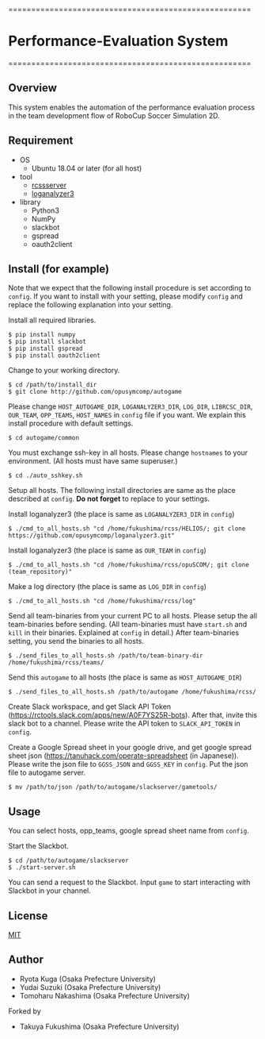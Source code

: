 =====================================================

#  __Performance-Evaluation System__

=====================================================

## Overview
This system enables the automation of the performance evaluation process in the team development flow of RoboCup Soccer Simulation 2D.

## Requirement
- OS
  - Ubuntu 18.04 or later (for all host)
- tool
  - [rcssserver](https://github.com/rcsoccersim/rcssserver)
  - [loganalyzer3](https://github.com/opusymcomp/loganalyzer3)
- library
  - Python3
  - NumPy
  - slackbot
  - gspread
  - oauth2client

## Install (for example)
Note that we expect that the following install procedure is set according to `config`.
If you want to install with your setting, please modify `config` and replace the following explanation into your setting.


Install all required libraries.
```
$ pip install numpy
$ pip install slackbot
$ pip install gspread
$ pip install oauth2client
```

Change to your working directory.

```
$ cd /path/to/install_dir
$ git clone http://github.com/opusymcomp/autogame
```

Please change `HOST_AUTOGAME_DIR`, `LOGANALYZER3_DIR`, `LOG_DIR`, `LIBRCSC_DIR`, `OUR_TEAM`, `OPP_TEAMS`, `HOST_NAMES` in `config` file if you want.
We explain this install procedure with default settings.

```
$ cd autogame/common
```

You must exchange ssh-key in all hosts.
Please change `hostnames` to your environment.
(All hosts must have same superuser.)

```
$ cd ./auto_sshkey.sh
```

Setup all hosts.
The following install directories are same as the place described at `config`.
__Do not forget__ to replace to your settings.

Install loganalyzer3 (the place is same as `LOGANALYZER3_DIR` in `config`)
```
$ ./cmd_to_all_hosts.sh "cd /home/fukushima/rcss/HELIOS/; git clone https://github.com/opusymcomp/loganalyzer3.git"
```
Install loganalyzer3 (the place is same as `OUR_TEAM` in `config`)
```
$ ./cmd_to_all_hosts.sh "cd /home/fukushima/rcss/opuSCOM/; git clone (team_repository)"
```
Make a log directory (the place is same as `LOG_DIR` in `config`)
```
$ ./cmd_to_all_hosts.sh "cd /home/fukushima/rcss/log"
```
Send all team-binaries from your current PC to all hosts.
Please setup the all team-binaries before sending.
(All team-binaries must have `start.sh` and `kill` in their binaries. Explained at `config` in detail.)
After team-binaries setting, you send the binaries to all hosts.
```
$ ./send_files_to_all_hosts.sh /path/to/team-binary-dir /home/fukushima/rcss/teams/
```

Send this `autogame` to all hosts (the place is same as `HOST_AUTOGAME_DIR`)
```
$ ./send_files_to_all_hosts.sh /path/to/autogame /home/fukushima/rcss/
```

Create Slack workspace, and get Slack API Token (https://rctools.slack.com/apps/new/A0F7YS25R-bots).
After that, invite this slack bot to a channel.
Please write the API token to `SLACK_API_TOKEN` in `config`.


Create a Google Spread sheet in your google drive, and get google spread sheet json (https://tanuhack.com/operate-spreadsheet (in Japanese)).
Please write the json file to `GGSS_JSON` and `GGSS_KEY` in `config`.
Put the json file to autogame server.
```
$ mv /path/to/json /path/to/autogame/slackserver/gametools/
```

## Usage
You can select hosts, opp_teams, google spread sheet name from `config`.

Start the Slackbot.
```
$ cd /path/to/autogame/slackserver
$ ./start-server.sh
```
You can send a request to the Slackbot.
Input `game` to start interacting with Slackbot in your channel.

## License
[MIT](https://github.com/opusymcomp/autogame/blob/master/LICENSE)

## Author
- Ryota Kuga (Osaka Prefecture University)
- Yudai Suzuki (Osaka Prefecture University)
- Tomoharu Nakashima (Osaka Prefecture University)

Forked by
- Takuya Fukushima (Osaka Prefecture University)
